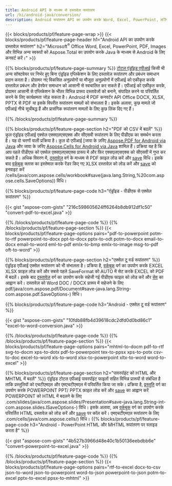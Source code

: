 ```yaml
---
title: Android API के माध्यम से दस्तावेज़ रूपांतरण 
url: /hi/android-java/conversion/
description: Android रूपांतरण API का उपयोग करके Word, Excel, PowerPoint, HTML, PDF और छवि स्वरूपों को कनवर्ट करें। Android Office docx, xlsx, pptx को PDF में कनवर्ट करता है। 
---
```


{{< blocks/products/pf/feature-page-wrap >}}
{{< blocks/products/pf/feature-page-header h1="Android API का उपयोग करके दस्तावेज़ रूपांतरण" h2="Microsoft<sup>&reg;</sup> Office Word, Excel, PowerPoint, PDF, Images और विभिन्न अन्य स्वरूपों को Aspose.Total का उपयोग करके Java के माध्यम से Android के लिए कनवर्ट करें।" >}}

{{% blocks/products/pf/feature-page-summary %}}
[टोटल एंड्रॉइड एपीआई](https://products.aspose.com/total/android-java/) किसी भी अन्य सॉफ्टवेयर पर निर्भर हुए बिना एंड्रॉइड एप्लिकेशन के लिए दस्तावेज़ रूपांतरण और प्रबंधन समाधान प्रदान करता है। प्रोग्रामर नए विकसित अनुप्रयोगों या मौजूदा अनुप्रयोगों में एपीआई को एकीकृत करके दस्तावेज़ प्रबंधन और हेरफेर समाधान को आसानी से स्वचालित कर सकते हैं। एपीआई को एकीकृत करके, प्रोग्रामर आसानी से एप्लिकेशन के भीतर विभिन्न प्रारूप दस्तावेजों को बनाने, संपादित करने या परिवर्तित करने के लिए कार्यक्षमता जोड़ सकता है। Android में PDF कनवर्टर API Office DOCX, XLSX, PPTX से PDF या इसके विपरीत रूपांतरण मामलों को संभालता है। इसके अलावा, कुछ मामले जो एपीआई नीचे सूचीबद्ध हैं और प्रासंगिक रूपांतरण मामलों के लिए कुछ लिंक दिए गए हैं। 

{{% /blocks/products/pf/feature-page-summary  %}}

{{% blocks/products/pf/feature-page-section  h2="PDF को CSV में बदलें" %}}
कुल एंड्रॉइड एपीआई एक्सेल एक्सएलएसएक्स और सीएसवी रूपांतरण के लिए पीडीएफ का समर्थन करता है। यह दो चरणों वाली प्रक्रिया है। कुल दो एपीआई [जावा के ज़रिए [Aspose.PDF for Android via Java](https://products.aspose.com/pdf/android-java/) और जावा के ज़रिए [Aspose.Cells for Android via Java](https://products.aspose.com/cells/android-java) शामिल हैं। प्रक्रिया यह है कि आप पहले पीडीएफ को एक्सेल एक्सएलएसएक्स प्रारूप में और फिर एक्सएलएसएक्स को सीएसवी में गुप्त कर सकते हैं। अधिक विवरण में, [दस्तावेज़](https://reference.aspose.com/pdf/java/com.aspose.pdf/Document) वर्ग के माध्यम से PDF फ़ाइल लोड करें और [save](https://reference.aspose.com/pdf/java/com.aspose.pdf/Document#save-java.lang.String-com.aspose.pdf.SaveOptions-) विधि। इसके बाद [वर्कबुक](https://reference.aspose.com/cells/java/com.aspose.cells/Workbook) क्लास का इस्तेमाल करके रेंडर किए गए XLSX दस्तावेज़ को लोड करें और [save](https://reference.aspose.com) को इनवाइट करें /cells/java/com.aspose.cells/workbook#save(java.lang.String,%20com.aspose.cells.SaveOptions)) विधि।

{{% blocks/products/pf/feature-page-code h3="एंड्रॉइड - पीडीएफ से एक्सेल रूपांतरण" %}}

{{< gist "aspose-com-gists" "216c598605624ff6264b8db912df1c50" "convert-pdf-to-excel.java" >}}

{{% /blocks/products/pf/feature-page-code  %}}
{{% /blocks/products/pf/feature-page-section %}}
{{< blocks/products/pf/feature-page-options pairs="pdf-to-powerpoint potm-to-rtf powerpoint-to-docx ppt-to-docx pptx-to-odt potm-to-docx email-to-docx email-to-word eml-to-pdf emlx-to-bmp emlx-to-image msg-to-pdf oft-to-word" >}}


{{% blocks/products/pf/feature-page-section  h2="एक्सेल टू वर्ड रूपांतरण" %}}
एंड्रॉइड एपीआई एक्सेल रूपांतरण को भी संभालता है। प्रक्रिया है, [वर्कबुक](https://reference.aspose.com/cells/java/com.aspose.cells/Workbook) वर्ग का उपयोग करके EXCEL XLSX फ़ाइल लोड करें और सबसे पहले SaveFormat को AUTO में सेट करके EXCEL को PDF में बदलें। इसके बाद [दस्तावेज़](https://reference.aspose.com/pdf/java/com.aspose.pdf/Document) वर्ग का उपयोग करके सहेजी गई पीडीएफ फाइल को लोड करें और [सेव](https://reference.aspose.com/) का आह्वान करें। दस्तावेज़ को Word DOC / DOCX प्रारूप में सहेजने के लिए pdf/java/com.aspose.pdf/Document#save-java.lang.String-com.aspose.pdf.SaveOptions-) विधि।

{{% blocks/products/pf/feature-page-code h3="Android - एक्सेल टू वर्ड रूपांतरण" %}}

{{< gist "aspose-com-gists" "10fdb88fb4d39618cdc2dfd0d0bd86c1" "excel-to-word-conversion.java" >}}

{{% /blocks/products/pf/feature-page-code  %}}
{{% /blocks/products/pf/feature-page-section %}}
{{< blocks/products/pf/feature-page-options pairs="mhtml-to-docm pdf-to-rtf svg-to-docm xps-to-dotx pdf-to-powerpoint tex-to-ppsx xps-to-potx csv-to-doc excel-to-word xls-to-word xlsx-to-powerpoint xltx-to-word word-to-excel" >}}

{{% blocks/products/pf/feature-page-section  h2="पावरपॉइंट को HTML और MHTML में बदलें" %}}
एंड्रॉइड टोटल एपीआई पावरपॉइंट फाइलों सहित विभिन्न प्रारूपों से संबंधित है ताकि प्रस्तुतियों को एचटीएमएल और एमएचटीएमएल में परिवर्तित किया जा सके। प्रक्रिया है, [प्रस्तुति](https://reference.aspose.com/slides/java/com.aspose.slides/Presentation) वर्ग का उपयोग करके POWERPOINT PPT/ PPTX फ़ाइल लोड करें और [save](https://reference.aspose) का आह्वान करें POWERPOINT को HTML में बदलने के लिए .com/slides/java/com.aspose.slides/Presentation#save-java.lang.String-int-com.aspose.slides.ISaveOptions-) विधि। इसके अलावा, अब [वर्कबुक](https://reference.aspose.com/cells/java/com.aspose.cells/Workbook) वर्ग का उपयोग करके परिवर्तित HTML दस्तावेज़ को लोड करें और [save](https://reference.aspose) पर कॉल करें। एमएचटीएमएल रूपांतरण के लिए .com/cells/java/com.aspose.cells/) विधि। 
{{% blocks/products/pf/feature-page-code h3="Android - PowerPoint HTML और MHTML रूपांतरण पर स्लाइड करता है" %}}

{{< gist "aspose-com-gists" "4b527b3966d48e40c1b50136eebdbb6e" "convert-powerpoint-to-excel.java" >}}


{{% /blocks/products/pf/feature-page-code  %}}
{{% /blocks/products/pf/feature-page-section %}}
{{< blocks/products/pf/feature-page-options pairs="rtf-to-excel docx-to-csv json-to-word json-to-powerpoint word-to-json powerpoint-to-json potm-to-excel pptx-to-excel ppsx-to-mhtml" >}}